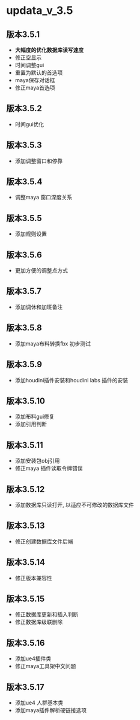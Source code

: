 # updata_v_3.5

## 版本3.5.1

- **大幅度的优化数据库读写速度**
- 修正空显示
- 时间调整gui
- 重置为默认的首选项
- maya保存对话框
- 修正maya首选项

## 版本3.5.2
- 时间gui优化

## 版本3.5.3
- 添加调整窗口和停靠

## 版本3.5.4
- 调整maya 窗口深度关系


## 版本3.5.5
- 添加规则设置

## 版本3.5.6
- 更加方便的调整点方式

## 版本3.5.7
- 添加调休和加班备注

## 版本3.5.8
- 添加maya布料转换fbx 初步测试

## 版本3.5.9
- 添加houdini插件安装和houdini labs 插件的安装

## 版本3.5.10
- 添加布料gui修复
- 添加引用判断

## 版本3.5.11
- 添加安装包obj引用
- 修正maya 插件读取令牌错误

## 版本3.5.12
- 添加数据库只读打开, 以适应不可修改的数据库文件

## 版本3.5.13
- 修正创建数据库文件后端

## 版本3.5.14
- 修正版本兼容性

## 版本3.5.15
- 修正数据库更新和插入判断
- 修正数据库级联删除

## 版本3.5.16
- 添加ue4插件类
- 修正maya工具架中文问题

## 版本3.5.17
- 添加ue4 人群基本类
- 添加maya插件解析硬链接选项

